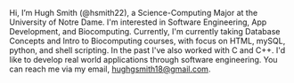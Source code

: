 Hi, I’m Hugh Smith (@hsmith22), a Science-Computing Major at the University of Notre Dame. I'm interested in Software Engineering, App Development, and Biocomputing. Currently, I'm currently taking Database Concepts and Intro to Biocomputing courses, with focus on HTML, mySQL, python, and shell scripting. In the past I've also worked with C and C++. I'd like to develop real world applications through software engineering.
You can reach me via my email, hughgsmith18@gmail.com.
